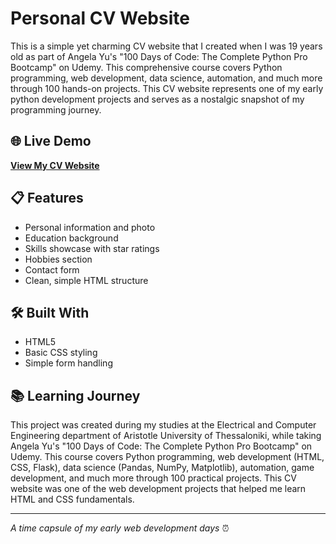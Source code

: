 # Personal CV Website

This is a simple yet charming CV website that I created when I was 19 years old as part of Angela Yu's "100 Days of Code: The Complete Python Pro Bootcamp" on Udemy. This comprehensive course covers Python programming, web development, data science, automation, and much more through 100 hands-on projects. This CV website represents one of my early python development projects and serves as a nostalgic snapshot of my programming journey.

## 🌐 Live Demo
**[View My CV Website]([https://mimisgkolias.github.io/my_first_cv/])**

## 📋 Features
- Personal information and photo
- Education background
- Skills showcase with star ratings
- Hobbies section
- Contact form
- Clean, simple HTML structure

## 🛠️ Built With
- HTML5
- Basic CSS styling
- Simple form handling

## 📚 Learning Journey
This project was created during my studies at the Electrical and Computer Engineering department of Aristotle University of Thessaloniki, while taking Angela Yu's "100 Days of Code: The Complete Python Pro Bootcamp" on Udemy. This course covers Python programming, web development (HTML, CSS, Flask), data science (Pandas, NumPy, Matplotlib), automation, game development, and much more through 100 practical projects. This CV website was one of the web development projects that helped me learn HTML and CSS fundamentals.

---
*A time capsule of my early web development days* ⏰
